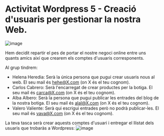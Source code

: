 # Activitat Wordpress 5 - Creació d'usuaris per gestionar la nostra Web.

![image](https://github.com/XaSaFa/MP08-23-24/assets/110727546/cc47cb8f-07c1-452e-b7a4-59536098bf8f)

Hem decidit repartir el pes de portar el nostre negoci online entre uns quants amics així que crearem els comptes d'usuaris corresponents.

Al grup tindrem:

- Helena Heredia: Serà la única persona que pugui crear usuaris nous al web. El seu mail és hehe@X.com (on X és el teu cognom).
- Carlos Cabrero: Serà l'encarregat de crear productes per la botiga. El seu mail és carca@X.com (on X és el teu cognom).
- Alba Albero: Serà la persona que pugui publicar les entrades del blog de la nostra botiga. El seu mail és alal@X.com (on X és el teu cognom).
- Valero Valiente: Serà qui escrigui entrades però no podrà publicar-les. El seu mail és vava@X.com (on X és el teu cognom).

La teva tasca serà crear aquests comptes d'usuari i entregar el llistat dels usuaris que trobaràs a Wordpress:
![image](https://github.com/XaSaFa/MP08-23-24/assets/110727546/b6abbdce-04f4-484d-aef2-6e3f43a87d67)

